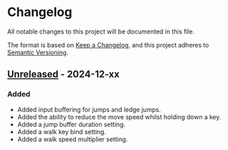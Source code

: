 # Changelog

All notable changes to this project will be documented in this file.

The format is based on [Keep a Changelog](https://keepachangelog.com/en/1.1.0/),
and this project adheres to [Semantic Versioning](https://semver.org/spec/v2.0.0.html).

## [Unreleased] - 2024-12-xx

### Added

- Added input buffering for jumps and ledge jumps.
- Added the ability to reduce the move speed whilst holding down a key.
- Added a jump buffer duration setting.
- Added a walk key bind setting.
- Added a walk speed multiplier setting.

[unreleased]: https://github.com/Nestorboy/ATLYSS-ControlTweaks/compare/v1.0.0...HEAD
[1.0.0]: https://github.com/Nestorboy/ATLYSS-ControlTweaks/releases/tag/v1.0.0
